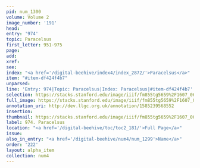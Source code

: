 ```yaml
---
pid: num_1300
volume: Volume 2
image_number: '191'
head: 
entry: '974'
topic: Paracelsus
first_letter: 951-975
page: 
add: 
xref: 
see: 
index: "<a href='/digital-beehive/index4/index_2872/'>Paracelsus</a>"
item: "#item-df424f4b7"
unparsed: 
line: 'Entry: 974|Topic: Paracelsus|Index: Paracelsus|#item-df424f4b7'
selection: https://stacks.stanford.edu/image/iiif/fm855tg5659%2F1607_0658/407,3257,2828,413/full/0/default.jpg
full_image: https://stacks.stanford.edu/image/iiif/fm855tg5659%2F1607_0658/full/full/0/default.jpg
annotation_uri: http://dev.llgc.org.uk/annotation/1585239568552
insertion: 
thumbnail: https://stacks.stanford.edu/image/iiif/fm855tg5659%2F1607_0658/407,3257,600,180/250,/0/default.jpg
label: 974. Paracelsus
location: "<a href='/digital-beehive/toc/toc2_181/'>Full Page</a>"
issue: 
also_in_entry: "<a href='/digital-beehive/num4/num_1299'>Name</a>"
order: '222'
layout: alpha_item
collection: num4
---
```

